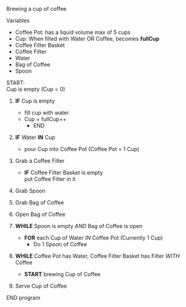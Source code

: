 Brewing a cup of coffee

Variables<br>
* Coffee Pot: has a liquid volume max of 5 cups<br>
* Cup: When filled with Water OR Coffee, becomes **fullCup**<br>
* Coffee Filter Basket<br>
* Coffee Filter<br>
* Water<br>
* Bag of Coffee<br>
* Spoon

START: <br>
Cup is empty (Cup = 0)
1. **IF** Cup is empty
    * fill cup with water
    * Cup = fullCup++
        * END

2. **IF** Water **IN** Cup
    * pour Cup into Coffee Pot (Coffee Pot = 1 Cup)

3. Grab a Coffee Filter

    * **IF** Coffee Filter Basket is empty <br>put Coffee Filter in it

4. Grab Spoon 
5. Grab Bag of Coffee
6. Open Bag of Coffee

7. **WHILE** Spoon is empty *AND* Bag of Coffee is open
    * **FOR** each Cup of Water *IN* Coffee Pot (Currently 1 Cup)
        * Do 1 Spoon of Coffee

8. **WHILE** Coffee Pot has Water, Coffee Filter Basket has Filter *WITH* Coffee
    * **START** brewing Cup of Coffee

9. Serve Cup of Coffee

END program
